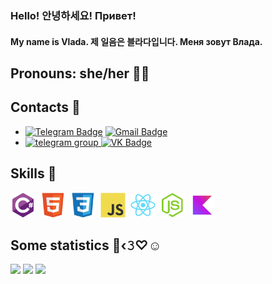 ### Hello! 안녕하세요! Привет! 
#### My name is Vlada. 제 일음은 블라다입니다. Меня зовут Влада. 

## Pronouns: she/her 💁‍♀️

## Contacts 💌
- [![Telegram Badge](https://img.shields.io/badge/-izhvld-blue?style=flat&logo=Telegram&logoColor=white)](https://t.me/izhvld) [![Gmail Badge](https://img.shields.io/badge/-Gmail-red?style=flat&logo=Gmail&logoColor=white)](mailto:vizdeneva@gmail.com)
-  <div id="badges">
   <a href="https://t.me/izhvld" target="_blank">
      <img src="https://cdn-icons-png.flaticon.com/512/2111/2111646.png" width="40" height="40" alt="telegram group" />
    </a>
    <a href="https://vk.com/id677866122" target="_blank">
      <img src="https://cdn-icons-png.flaticon.com/512/145/145813.png" width="40" height="40" alt="VK Badge"/>
    </a>
  </div>

## Skills 💅
<div>
  <img src="https://github.com/devicons/devicon/blob/master/icons/csharp/csharp-original.svg" title="csharp" alt="csharp" width="40" height="40"/>&nbsp
  <img src="https://github.com/devicons/devicon/blob/master/icons/html5/html5-original.svg" title="html5" alt="html5" width="40" height="40"/>&nbsp
  <img src="https://github.com/devicons/devicon/blob/master/icons/css3/css3-original.svg" title="css" alt="css" width="40" height="40"/>&nbsp
  <img src="https://github.com/devicons/devicon/blob/master/icons/javascript/javascript-original.svg" title="javascript" alt="javascript" width="40" height="40"/>&nbsp
  <img src="https://github.com/devicons/devicon/blob/master/icons/react/react-original.svg" title="reactjs" alt="reactjs" width="40" height="40"/>&nbsp
  <img src="https://github.com/devicons/devicon/blob/master/icons/nodejs/nodejs-original.svg" title="nodejs" alt="nodejs" width="40" height="40"/>&nbsp
  <img src="https://github.com/devicons/devicon/blob/master/icons/kotlin/kotlin-original.svg" title="kotlin" alt="kotlin" width="40" height="40"/>&nbsp
</div>

## Some statistics 🌸‹𝟹♡☺
![](https://github-profile-summary-cards.vercel.app/api/cards/profile-details?username=izhdenevav&theme=dracula)
![](https://github-profile-summary-cards.vercel.app/api/cards/repos-per-language?username=izhdenevav&theme=dracula)
![](https://github-profile-summary-cards.vercel.app/api/cards/stats?username=izhdenevav&theme=dracula)

